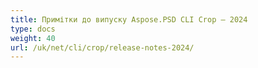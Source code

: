 ```yaml
---
title: Примітки до випуску Aspose.PSD CLI Crop – 2024
type: docs
weight: 40
url: /uk/net/cli/crop/release-notes-2024/
---
```

